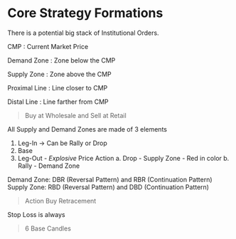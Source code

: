 # Core Strategy Formations

There is a potential big stack of Institutional Orders.

CMP
: Current Market Price

Demand Zone
: Zone below the CMP

Supply Zone
: Zone above the CMP

Proximal Line
: Line closer to CMP

Distal Line
: Line farther from CMP

> Buy at Wholesale and Sell at Retail

All Supply and Demand Zones are made of 3 elements
1. Leg-In -> Can be Rally or Drop
2. Base
3. Leg-Out - *Explosive* Price Action
	a. Drop - Supply Zone - Red in color
	b. Rally - Demand Zone

Demand Zone: DBR (Reversal Pattern) and RBR (Continuation Pattern)
Supply Zone: RBD (Reversal Pattern) and DBD (Continuation Pattern)
> Action
> Buy Retracement 

Stop Loss is always 

> 6 Base Candles


<!--stackedit_data:
eyJoaXN0b3J5IjpbMTQ5MTQxNTE3NCwyOTM3NDkwNjgsLTExMD
AyNTM2MzcsLTczNzY2ODY4N119
-->